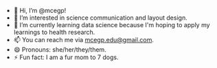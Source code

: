 - 👋 Hi, I’m @mcegp!
- 👀 I’m interested in science communication and layout design.
- 🌱 I’m currently learning data science because I'm hoping to apply my learnings to health research.
- 📫 You can reach me via mcegp.edu@gmail.com.
- 😄 Pronouns: she/her/they/them.
- ⚡ Fun fact: I am a fur mom to 7 dogs.
